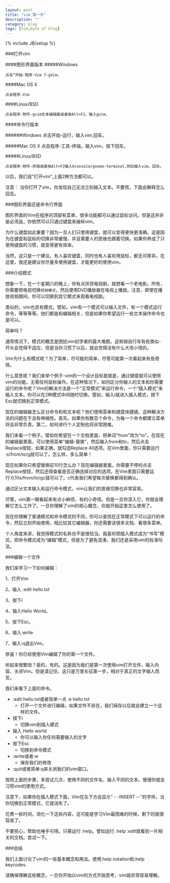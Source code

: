 ```yaml
---
layout: post
title: "vim 第一步"
description: ""
category: blog
tags: [vim,byte of blog]
---
```

{% include JB/setup %}

###打开vim

####图形界面版本
#####Windows

	点击“开始-程序-Vim 7-gVim。

####Mac OS X

	点击程序-Vim

####Linux/BSD

	点击程序-附件-gvim文本编辑器或者按Alt+F2，输入gvim。

####命令行版本

######Windows
	点击开始-运行，输入vim,回车。

#####Mac OS X
	点击程序-工具-终端，输入vim，按下回车。

#####Linux/BSD

	点击程序-附件-终端或者按Alt+F2输入kconsole/gnome-terminal,然后输入vim，回车。

以后，我们说"打开vim",上面2种方法都可以。

注意：
	当你打开了vim，你发现自己无法立刻输入文本。不要慌，下面会解释怎么回去。

###图形界面还是命令行界面

图形界面的Vim在程序的顶部有菜单，很多功能都可以通过鼠标访问。但是这并非是必须品，你依然可以只通过键盘来操纵vim。

为什么键盘如此重要？因为一旦人们只使用键盘，就可以变得更快更准确。这是因为在键盘和鼠标的切换非常缓慢，并且需要人的思维也跟着切换。如果你养成了只使用键盘的习惯，就变得更有效率。

当然，这只是一个建议。有人喜欢键盘，同时也有人喜欢用鼠标，都无可厚非。在这里，我还是建议你尽量多使用键盘，才能更好的使用vim。

###介绍模式

想象一下，在一个星期六的晚上，你有点厌烦电视剧，就想看一个老电影。所有，你需要把电视切换`视频模式`，然后使用DVD播放器在电视上播放。注意，即使在播放视频期间，你可以切换到其它模式来观看电视剧。

类似的，vim也具有模式。譬如，vim有一个模式可以输入文件，有一个模式运行命令，等等等等。他们都是和编辑相关，但是如果你希望运行一些文本操作命令也是可以。

简单吗？

通常情况下，模式的概念是困扰vim初学者的最大难题。这和骑自行车有些类似-开头会觉得不适应，但是当你习惯了以后，就会觉得没有什么大惊小怪的。

Vim为什么有模式呢？为了简单，尽可能的简单，尽管可能第一次看起来有些奇怪。

什么意思呢？我们来举个例子-vim的一个设计目标是就是，通过键盘就可以使用vim的功能，无需任何鼠标操作。在这种情况下，如何区分你输入的文本和你需要运行的命令呢？Vim的解决方法是一个“正常模式”来运行命令，一个“插入模式”来输入文本。你可以在2种模式中间随时切换。譬如，输入i就进入插入模式，按下Esc就切换到正常模式。

现在的编辑器怎么区分命令和和文本呢？他们使用菜单和键盘快捷键。这种解决方法的问题在于没有伸缩性。首先，如果你有数百个命令，为每一个命令都建立菜单将会非常负责。第二，如何进行个人定制也将非常困难。

我们来看一个例子。譬如你希望在一个文档里面，把单词"from"改为"to"。在现在的编辑器里面，可以使用菜单”编辑-替换”，然后输入from和to，然后点击Replace按钮，如果正确，就勾选Replace All选项。在Vim里面，你只需要运行 :s/from/to/g就可以了。怎么样，多么简单！

现在如果你只希望替换前10行怎么办？现在编辑器里面，你需要不停的点击Replace按钮，然后还得查看是否正确选择对应的选项。在Vim里面只需要运行:0,10s/from/to/gc就可以了。c代表我们希望每次替换都得到确认。

通过区分文本输入和运行命令模式，vim让我们的思维切换也非常容易。

尽管，vim第一眼看起来有点小麻烦，有的小奇怪。但是一旦你深入它，你就会理解它怎么工作了。一旦你理解了vim的核心概念，你就开始这里怎么使用了。

现在你理解了普通模式和命令模式的不同，你可以查找在正常模式下可以运行的命令，然后立刻开始使用。相比较其它编辑器，你还需要读很多文档、看很多菜单。

个人角度来讲，我觉得模式的名称也不是很恰当。我喜欢把插入模式成为“书写”模式，把命令模式成为“编辑”模式，但是为了避免混淆，我们还是采用vim的标准叫法。

###编辑一个文件

我们来学习一下如何编辑：

1、打开Vim

2、输入 :edit hello.txt

3、按下i

4、输入Hello World。

5、按下Esc。

6、输入:write

7、输入:q退出Vim。

恭喜！你已经使用Vim编辑了你的第一个文件。

听起来很繁琐？是的，有的。这是因为我们是第一次使用vim打开文件、输入内容、关闭Vim。但是请记住，这只是万里长征第一步，相对于真正的文字输入而言。

我们来看下上面的命令。

* :edit hello.txt或者简单一点 :e hello.txt
	* 打开一个文件进行编辑，如果文件不存在，我们保存以后就会建立一个这样的文件。
* 按下i
	* 切换vim到插入模式
* 输入 Hello world
	* 你可以输入你任何需要输入的文字
* 按下Esc
	* 切换到命令模式
* :write或者:w
	* 保存我们的修改
* :quit或者简单:q来关闭我们的vim窗口。

按照上面的步骤，多尝试几次，使用不同的文件名、输入不同的文本。慢慢你就会习惯vim的使用方式。

注意下，如果你在插入模式下面，Vim在左下方会显示“ - -INSERT --”的字样。当你切换到正常模式，它就消失了。

花费一些时间，消化一下这些内容，这可能是学习Vim最困难的时候，剩下的就很容易了。

不要担心，帮助也唾手可得。只需运行 :help。譬如运行 :help :edit就看到一片相关的文档。尝试一下。


###总结

我们上面讨论了vim的一些基本概念和用法。使用:help notation和:help keycodes.

请确保理解这些概念，一旦你开始以vim的方式开始思考，vim就非常容易理解。



